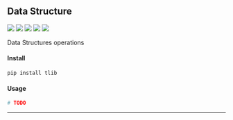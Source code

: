 ## **Data Structure**
[![](https://img.shields.io/badge/Project-data_structure-yellow.svg)]()
[![](https://img.shields.io/badge/Python-2.7-green.svg)]()
[![](https://img.shields.io/badge/Python-3.6-green.svg)]()
[![](https://img.shields.io/badge/Email-tao.xu2008@outlook.com-red.svg)]()
[![](https://img.shields.io/badge/Blog-https://txu2008.github.io-red.svg)][1]

Data Structures operations

#### Install
    pip install tlib

#### Usage
```python
# TODO
```

***
[1]: https://txu2008.github.io